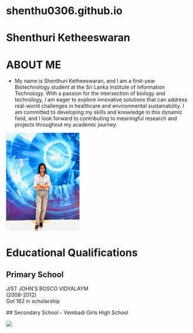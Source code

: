 # shenthu0306.github.io

# Shenthuri Ketheeswaran


# ABOUT ME
* My name is Shenthuri Ketheeswaran, and I am a first-year Biotechnology student at the Sri Lanka Institute of Information Technology. With a passion for the intersection of biology and technology, I am eager to explore innovative solutions that can address real-world challenges in healthcare and environmental sustainability. I am committed to developing my skills and knowledge in this dynamic field, and I look forward to contributing to meaningful research and projects throughout my academic journey. 

<img src="image1.jpg" alt="drawing" width="200"/>


# Educational Qualifications
<h2>Primary School</h2>
<p> J/ST JOHN’S BOSCO VIDYALAYM<br>
 (2008-2012)
<br> Got 162 in scholarship</p>
## Secondary School - Vembadi Girls High School


![](/images/matrix_results.png)
